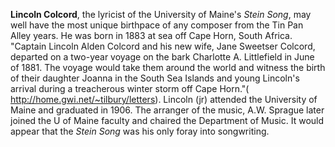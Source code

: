 
**Lincoln Colcord**, the lyricist of the University of Maine's *Stein Song*, may well have the most unique birthpace of any composer from the Tin Pan Alley years. He was born in 1883 at sea off Cape Horn, South Africa. "Captain Lincoln Alden Colcord and his new wife, Jane Sweetser Colcord, departed on a two-year voyage on the bark Charlotte A. Littlefield in June of 1881. The voyage would take them around the world and witness the birth of their daughter Joanna in the South Sea Islands and young Lincoln's arrival during a treacherous winter storm off Cape Horn."( http://home.gwi.net/~tilbury/letters). Lincoln (jr) attended the University of Maine and graduated in 1906. The arranger of the music, A.W. Sprague later joined the U of Maine faculty and chaired the Department of Music. It would appear that the *Stein Song* was his only foray into songwriting.
